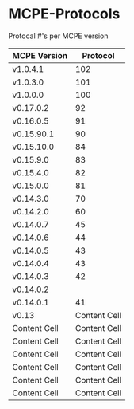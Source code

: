 # MCPE-Protocols
Protocal #'s per MCPE version


| MCPE Version  | Protocol |
| ------------- | ------------- |
|  v1.0.4.1  |  102  |
|  v1.0.3.0  |  101  |
|  v1.0.0.0  |  100  |
|  v0.17.0.2  | 92  |
|  v0.16.0.5  | 91  |
|  v0.15.90.1  |  90  |
|  v0.15.10.0  | 84  |
|  v0.15.9.0  |  83  |
|  v0.15.4.0  |  82  |
|  v0.15.0.0  |  81  |
|  v0.14.3.0  |  70  |
|  v0.14.2.0  |  60  |
|  v0.14.0.7  |  45  |
|  v0.14.0.6  |  44  |
|  v0.14.0.5  |  43  |
|  v0.14.0.4  |  43  |
|  v0.14.0.3  |  42  |
|  v0.14.0.2  |      |
|  v0.14.0.1  |  41  |
|  v0.13  | Content Cell  |
| Content Cell  | Content Cell  |
| Content Cell  | Content Cell  |
| Content Cell  | Content Cell  |
| Content Cell  | Content Cell  |
| Content Cell  | Content Cell  |
| Content Cell  | Content Cell  |
